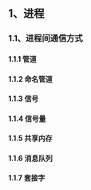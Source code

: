 ## 1、进程

### 1.1、进程间通信方式

#### 1.1.1 管道

#### 1.1.2 命名管道

#### 1.1.3 信号

#### 1.1.4 信号量

#### 1.1.5 共享内存

#### 1.1.6 消息队列

#### 1.1.7 套接字

